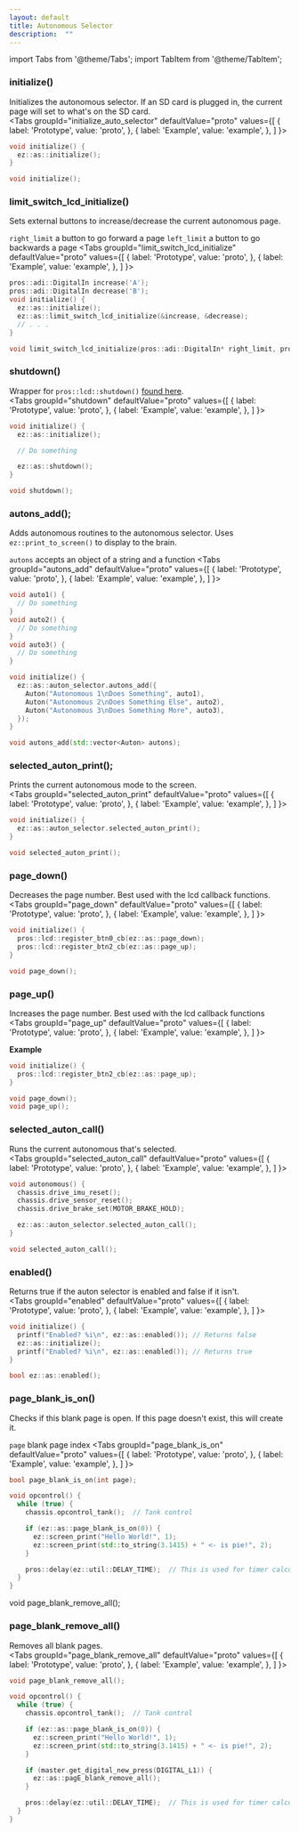 ```yaml
---
layout: default
title: Autonomous Selector
description:  ""
---
```

import Tabs from '@theme/Tabs';
import TabItem from '@theme/TabItem';


### initialize() 
Initializes the autonomous selector.  If an SD card is plugged in, the current page will set to what's on the SD card.  
<Tabs
  groupId="initialize_auto_selector"
  defaultValue="proto"
  values={[
    { label: 'Prototype',  value: 'proto', },
    { label: 'Example',  value: 'example', },
  ]
}>

<TabItem value="example">

```cpp
void initialize() {
  ez::as::initialize();
}
```

</TabItem>


<TabItem value="proto">


```cpp
void initialize();
```



</TabItem>
</Tabs>



### limit_switch_lcd_initialize() 
Sets external buttons to increase/decrease the current autonomous page.  

`right_limit` a button to go forward a page
`left_limit` a button to go backwards a page
<Tabs
  groupId="limit_switch_lcd_initialize"
  defaultValue="proto"
  values={[
    { label: 'Prototype',  value: 'proto', },
    { label: 'Example',  value: 'example', },
  ]
}>

<TabItem value="example">

```cpp
pros::adi::DigitalIn increase('A');
pros::adi::DigitalIn decrease('B');
void initialize() {
  ez::as::initialize();
  ez::as::limit_switch_lcd_initialize(&increase, &decrease);
  // . . .
}
```

</TabItem>


<TabItem value="proto">


```cpp
void limit_switch_lcd_initialize(pros::adi::DigitalIn* right_limit, pros::adi::DigitalIn* left_limit = nullptr);
```


</TabItem>
</Tabs>




 



### shutdown() 
Wrapper for `pros::lcd::shutdown()` [found here](https://pros.cs.purdue.edu/v5/api/cpp/llemu.html#shutdown).    
<Tabs
  groupId="shutdown"
  defaultValue="proto"
  values={[
    { label: 'Prototype',  value: 'proto', },
    { label: 'Example',  value: 'example', },
  ]
}>

<TabItem value="example">

```cpp
void initialize() {
  ez::as::initialize();

  // Do something

  ez::as::shutdown();
}
```

</TabItem>


<TabItem value="proto">


```cpp
void shutdown();
```



</TabItem>
</Tabs>




 


### autons_add();
Adds autonomous routines to the autonomous selector. Uses `ez::print_to_screen()` to display to the brain.  

`autons` accepts an object of a string and a function
<Tabs
  groupId="autons_add"
  defaultValue="proto"
  values={[
    { label: 'Prototype',  value: 'proto', },
    { label: 'Example',  value: 'example', },
  ]
}>

<TabItem value="example">

```cpp
void auto1() {
  // Do something
}
void auto2() {
  // Do something
}
void auto3() {
  // Do something
}

void initialize() {
  ez::as::auton_selector.autons_add({
    Auton("Autonomous 1\nDoes Something", auto1),
    Auton("Autonomous 2\nDoes Something Else", auto2),
    Auton("Autonomous 3\nDoes Something More", auto3),
  });
}
```

</TabItem>


<TabItem value="proto">


```cpp
void autons_add(std::vector<Auton> autons);
```



</TabItem>
</Tabs>






### selected_auton_print();
Prints the current autonomous mode to the screen.    
<Tabs
  groupId="selected_auton_print"
  defaultValue="proto"
  values={[
    { label: 'Prototype',  value: 'proto', },
    { label: 'Example',  value: 'example', },
  ]
}>

<TabItem value="example">

```cpp
void initialize() {
  ez::as::auton_selector.selected_auton_print(); 
}
```
</TabItem>


<TabItem value="proto">


```cpp
void selected_auton_print();
```



</TabItem>
</Tabs>


 





### page_down()
Decreases the page number. Best used with the lcd callback functions.   
<Tabs
  groupId="page_down"
  defaultValue="proto"
  values={[
    { label: 'Prototype',  value: 'proto', },
    { label: 'Example',  value: 'example', },
  ]
}>

<TabItem value="example">

```cpp
void initialize() {
  pros::lcd::register_btn0_cb(ez::as::page_down);
  pros::lcd::register_btn2_cb(ez::as::page_up);
}
```

</TabItem>


<TabItem value="proto">


```cpp
void page_down();
```



</TabItem>
</Tabs>







### page_up()
Increases the page number. Best used with the lcd callback functions  
<Tabs
  groupId="page_up"
  defaultValue="proto"
  values={[
    { label: 'Prototype',  value: 'proto', },
    { label: 'Example',  value: 'example', },
  ]
}>

<TabItem value="example">

**Example**
```cpp
void initialize() {
  pros::lcd::register_btn2_cb(ez::as::page_up);
}
```

</TabItem>


<TabItem value="proto">


```cpp
void page_down();
void page_up();
```



</TabItem>
</Tabs>







### selected_auton_call()
Runs the current autonomous that's selected.    
<Tabs
  groupId="selected_auton_call"
  defaultValue="proto"
  values={[
    { label: 'Prototype',  value: 'proto', },
    { label: 'Example',  value: 'example', },
  ]
}>

<TabItem value="example">

```cpp
void autonomous() {
  chassis.drive_imu_reset(); 
  chassis.drive_sensor_reset(); 
  chassis.drive_brake_set(MOTOR_BRAKE_HOLD); 

  ez::as::auton_selector.selected_auton_call(); 
}
```

</TabItem>


<TabItem value="proto">


```cpp
void selected_auton_call();
```



</TabItem>
</Tabs>




### enabled()
Returns true if the auton selector is enabled and false if it isn't.  
<Tabs
  groupId="enabled"
  defaultValue="proto"
  values={[
    { label: 'Prototype',  value: 'proto', },
    { label: 'Example',  value: 'example', },
  ]
}>

<TabItem value="example">

```cpp
void initialize() {
  printf("Enabled? %i\n", ez::as::enabled()); // Returns false
  ez::as::initialize();
  printf("Enabled? %i\n", ez::as::enabled()); // Returns true
}
```

</TabItem>


<TabItem value="proto">


```cpp
bool ez::as::enabled();
```



</TabItem>
</Tabs>





### page_blank_is_on()
Checks if this blank page is open.  If this page doesn't exist, this will create it.  

`page` blank page index
<Tabs
  groupId="page_blank_is_on"
  defaultValue="proto"
  values={[
    { label: 'Prototype',  value: 'proto', },
    { label: 'Example',  value: 'example', },
  ]
}>

<TabItem value="proto">

```cpp
bool page_blank_is_on(int page);
```
</TabItem>
<TabItem value="example">

```cpp
void opcontrol() {
  while (true) {
    chassis.opcontrol_tank();  // Tank control

    if (ez::as::page_blank_is_on(0)) {
      ez::screen_print("Hello World!", 1);
      ez::screen_print(std::to_string(3.1415) + " <- is pie!", 2);
    }

    pros::delay(ez::util::DELAY_TIME);  // This is used for timer calculations!  Keep this ez::util::DELAY_TIME
  }
}
```
</TabItem>
</Tabs>







void page_blank_remove_all();
### page_blank_remove_all()
Removes all blank pages.     
<Tabs
  groupId="page_blank_remove_all"
  defaultValue="proto"
  values={[
    { label: 'Prototype',  value: 'proto', },
    { label: 'Example',  value: 'example', },
  ]
}>

<TabItem value="proto">

```cpp
void page_blank_remove_all();
```
</TabItem>
<TabItem value="example">

```cpp
void opcontrol() {
  while (true) {
    chassis.opcontrol_tank();  // Tank control

    if (ez::as::page_blank_is_on(0)) {
      ez::screen_print("Hello World!", 1);
      ez::screen_print(std::to_string(3.1415) + " <- is pie!", 2);
    }

    if (master.get_digital_new_press(DIGITAL_L1)) {
      ez::as::pagE_blank_remove_all();
    }

    pros::delay(ez::util::DELAY_TIME);  // This is used for timer calculations!  Keep this ez::util::DELAY_TIME
  }
}
```
</TabItem>
</Tabs>